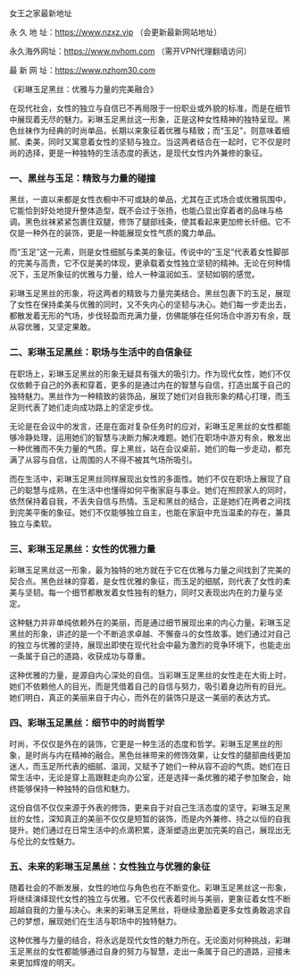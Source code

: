 女王之家最新地址

永 久 地 址：https://www.nzxz.vip （会更新最新网站地址）

永久海外网址：https://www.nvhom.com （需开VPN代理翻墙访问）

最 新 网 址：https://www.nzhom30.com



《彩琳玉足黑丝：优雅与力量的完美融合》

在现代社会，女性的独立与自信已不再局限于一份职业或外貌的标准，而是在细节中展现着无尽的魅力。彩琳玉足黑丝这一形象，正是这种女性精神的独特呈现。黑色丝袜作为经典的时尚单品，长期以来象征着优雅与精致；而“玉足”，则意味着细腻、柔美，同时又寓意着女性的坚韧与独立。当这两者结合在一起时，它不仅是时尚的选择，更是一种独特的生活态度的表达，是现代女性内外兼修的象征。

### 一、黑丝与玉足：精致与力量的碰撞

黑丝，一直以来都是女性衣橱中不可或缺的单品，尤其在正式场合或优雅氛围中，它能恰到好处地提升整体造型，既不会过于张扬，也能凸显出穿着者的品味与格调。黑色丝袜紧紧包裹住双腿，修饰了腿部线条，使其看起来更加修长纤细。它不仅是一种外在的装饰，更是一种能展现女性气质的魔力单品。

而“玉足”这一元素，则是女性细腻与柔美的象征。传说中的“玉足”代表着女性脚部的完美与高贵，它不仅是美的体现，更承载着女性独立坚韧的精神。无论在何种情况下，玉足所象征的优雅与力量，给人一种温润如玉、坚韧如钢的感觉。

彩琳玉足黑丝的形象，将这两者的精致与力量完美结合。黑丝包裹下的玉足，展现了女性在保持柔美与优雅的同时，又不失内心的坚韧与决心。她们每一步走出去，都散发着无形的气场，步伐轻盈而充满力量，仿佛能够在任何场合中游刃有余，既从容优雅，又坚定果敢。

### 二、彩琳玉足黑丝：职场与生活中的自信象征

在职场上，彩琳玉足黑丝的形象无疑具有强大的吸引力。作为现代女性，她们不仅仅依赖于自己的外表和穿着，更多的是通过内在的智慧与自信，打造出属于自己的独特魅力。黑丝作为一种精致的装饰品，展现了她们对自我形象的精心打理，而玉足则代表了她们走向成功路上的坚定步伐。

无论是在会议中的发言，还是在面对复杂任务时的应对，彩琳玉足黑丝的女性都能够冷静处理，运用她们的智慧与决断力解决难题。她们在职场中游刃有余，散发出一种优雅而不失力量的气质。穿上黑丝，站在会议桌前，她们的每一步走动，都充满了从容与自信，让周围的人不得不被其气场所吸引。

而在生活中，彩琳玉足黑丝同样展现出女性的多面性。她们不仅在职场上展现了自己的聪慧与成熟，在生活中也懂得如何平衡家庭与事业。她们在照顾家人的同时，依然保持着自我，不丢失自信与热情。玉足和黑丝的结合，正是她们在两者之间找到完美平衡的象征。她们不仅能够独立自主，也能在家庭中充当温柔的存在，兼具独立与柔软。

### 三、彩琳玉足黑丝：女性的优雅力量

彩琳玉足黑丝这一形象，最为独特的地方就在于它在优雅与力量之间找到了完美的契合点。黑色丝袜的穿着，是女性优雅的象征，而玉足的细腻，则代表了女性的柔美与坚韧。每一个细节都散发着女性独有的魅力，同时又表现出内在的力量与坚定。

这种魅力并非单纯依赖外在的美丽，而是通过细节展现出来的内心力量。彩琳玉足黑丝的形象，讲述的是一个不断追求卓越、不懈奋斗的女性故事。她们通过对自己的独立与优雅的坚持，展现出即使在现代社会中最为激烈的竞争环境下，也能走出一条属于自己的道路，收获成功与尊重。

这种优雅的力量，是源自内心深处的自信。当彩琳玉足黑丝的女性走在大街上时，她们不依赖他人的目光，而是凭借着自己的自信与努力，吸引着身边所有的目光。她们明白，真正的美丽来自于内心，而外在的装饰只是这一美丽的表达方式。

### 四、彩琳玉足黑丝：细节中的时尚哲学

时尚，不仅仅是外在的装饰，它更是一种生活的态度和哲学。彩琳玉足黑丝的形象，是时尚与内在精神的融合。黑色丝袜带来的修饰效果，让女性的腿部曲线更加迷人，而玉足所代表的细腻、温润，又赋予了她们一种从容不迫的气质。她们在日常生活中，无论是穿上高跟鞋走向办公室，还是选择一条优雅的裙子参加聚会，始终能够保持一种独特的自信和魅力。

这份自信不仅仅来源于外表的修饰，更来自于对自己生活态度的坚守。彩琳玉足黑丝的女性，深知真正的美丽不仅仅是短暂的装饰，而是内外兼修、持之以恒的自我提升。她们通过在日常生活中的点滴积累，逐渐塑造出更加完美的自己，展现出无与伦比的女性魅力。

### 五、未来的彩琳玉足黑丝：女性独立与优雅的象征

随着社会的不断发展，女性的地位与角色也在不断变化。彩琳玉足黑丝这一形象，将继续演绎现代女性的独立与优雅。它不仅代表着时尚与美丽，更象征着女性不断超越自我的力量与决心。未来的彩琳玉足黑丝，将继续激励着更多女性勇敢追求自己的梦想，展现她们在生活与职场中的独特魅力。

这种优雅与力量的结合，将永远是现代女性的魅力所在。无论面对何种挑战，彩琳玉足黑丝的女性都能够通过自身的努力与智慧，走出一条属于自己的道路，迎接未来更加辉煌的明天。
